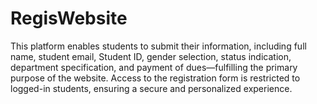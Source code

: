 # RegisWebsite
This platform enables students to submit their information, 
including full name, student email, Student ID, gender selection, status indication, department specification,
and payment of dues—fulfilling the primary purpose of the website. 
Access to the registration form is restricted to logged-in students, ensuring a secure and personalized experience.
